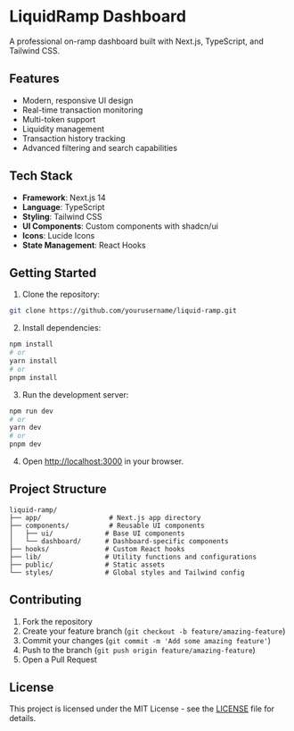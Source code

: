 # LiquidRamp Dashboard

A professional on-ramp dashboard built with Next.js, TypeScript, and Tailwind CSS.

## Features

- Modern, responsive UI design
- Real-time transaction monitoring
- Multi-token support
- Liquidity management
- Transaction history tracking
- Advanced filtering and search capabilities

## Tech Stack

- **Framework**: Next.js 14
- **Language**: TypeScript
- **Styling**: Tailwind CSS
- **UI Components**: Custom components with shadcn/ui
- **Icons**: Lucide Icons
- **State Management**: React Hooks

## Getting Started

1. Clone the repository:
```bash
git clone https://github.com/yourusername/liquid-ramp.git
```

2. Install dependencies:
```bash
npm install
# or
yarn install
# or
pnpm install
```

3. Run the development server:
```bash
npm run dev
# or
yarn dev
# or
pnpm dev
```

4. Open [http://localhost:3000](http://localhost:3000) in your browser.

## Project Structure

```
liquid-ramp/
├── app/                 # Next.js app directory
├── components/          # Reusable UI components
│   ├── ui/             # Base UI components
│   └── dashboard/      # Dashboard-specific components
├── hooks/              # Custom React hooks
├── lib/                # Utility functions and configurations
├── public/             # Static assets
└── styles/             # Global styles and Tailwind config
```

## Contributing

1. Fork the repository
2. Create your feature branch (`git checkout -b feature/amazing-feature`)
3. Commit your changes (`git commit -m 'Add some amazing feature'`)
4. Push to the branch (`git push origin feature/amazing-feature`)
5. Open a Pull Request

## License

This project is licensed under the MIT License - see the [LICENSE](LICENSE) file for details. 